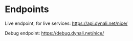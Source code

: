 Endpoints
=========

Live endpoint, for live services:
https://api.dynali.net/nice/

Debug endpoint:
https://debug.dynali.net/nice/